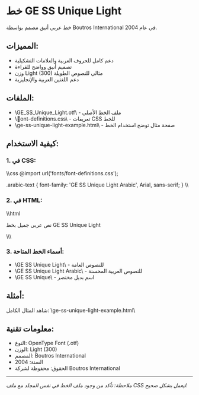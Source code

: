 # خط GE SS Unique Light

خط عربي أنيق مصمم بواسطة Boutros International في عام 2004.

## المميزات:

- دعم كامل للحروف العربية والعلامات التشكيلية
- تصميم أنيق وواضح للقراءة
- وزن Light (300) مثالي للنصوص الطويلة
- دعم اللغتين العربية والإنجليزية

## الملفات:

- \GE_SS_Unique_Light.otf\ - ملف الخط الأصلي
- \ont-definitions.css\ - تعريفات CSS للخط
- \ge-ss-unique-light-example.html\ - صفحة مثال توضح استخدام الخط

## كيفية الاستخدام:

### 1. في CSS:

\\\css
@import url('fonts/font-definitions.css');

.arabic-text {
font-family: 'GE SS Unique Light Arabic', Arial, sans-serif;
}
\\\

### 2. في HTML:

\\\html

<link rel='stylesheet' href='assets/fonts/font-definitions.css'>
<p class='arabic-text'>نص عربي جميل بخط GE SS Unique Light</p>
\\\

### 3. أسماء الخط المتاحة:

- \GE SS Unique Light\ - للنصوص العامة
- \GE SS Unique Light Arabic\ - للنصوص العربية المحسنة
- \GE SS Unique\ - اسم بديل مختصر

## أمثلة:

شاهد المثال الكامل: \ge-ss-unique-light-example.html\

## معلومات تقنية:

- النوع: OpenType Font (.otf)
- الوزن: Light (300)
- المصمم: Boutros International
- السنة: 2004
- الحقوق: محفوظة لشركة Boutros International

---

_ملاحظة: تأكد من وجود ملف الخط في نفس المجلد مع ملف CSS ليعمل بشكل صحيح._
